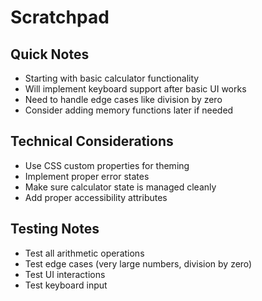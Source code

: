 # Scratchpad

## Quick Notes
- Starting with basic calculator functionality
- Will implement keyboard support after basic UI works
- Need to handle edge cases like division by zero
- Consider adding memory functions later if needed

## Technical Considerations
- Use CSS custom properties for theming
- Implement proper error states
- Make sure calculator state is managed cleanly
- Add proper accessibility attributes

## Testing Notes
- Test all arithmetic operations
- Test edge cases (very large numbers, division by zero)
- Test UI interactions
- Test keyboard input